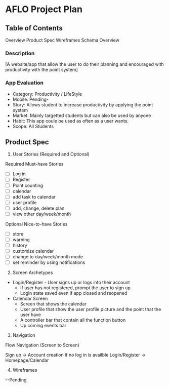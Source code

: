 # AFLO Project Plan

## Table of Contents

Overview
Product Spec
Wireframes
Schema
Overview

### Description

[A website/app that allow the user to do their planning and encouraged with productivity with the point system]

### App Evaluation

* Category: Productivity / LifeStyle
* Mobile: Pending- 
* Story: Allows student to increase productivity by applying the point system
* Market: Mainly targetted students but can also be used by anyone
* Habit: This app coule be used as often as a user wants.
* Scope: All Students 

## Product Spec

1. User Stories (Required and Optional)

Required Must-have Stories

- [ ] Log in
- [ ] Register
- [ ] Point counting
- [ ] calendar
- [ ] add task to calendar
- [ ] user profile
- [ ] add, change, delete plan
- [ ] view other day/week/month
 
Optional Nice-to-have Stories

- [ ] store
- [ ] warning
- [ ] history
- [ ] customize calendar
- [ ] change to day/week/month mode
- [ ] set reminder by using notifications

2. Screen Archetypes

* Login/Register - User signs up or logs into their account
  * If user has not registered, prompt the user to sign up
  * Login state saved even if app closed and reopened
* Calendar Screen
  * Screen that shows the calendar
  * User profile that show the user profile picture and the point that the user have
  * A controller bar that contain all the function button
  * Up coming events bar

3. Navigation

Flow Navigation (Screen to Screen)

Sign up -> Account creation if no log in is availble
Login/Register -> Homepage/Calendar

4. Wireframes

--Pending


